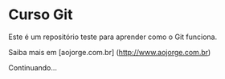 # Curso Git

Este é um repositório teste para aprender como o Git funciona.

Saiba mais em [aojorge.com.br] (http://www.aojorge.com.br)

Continuando...